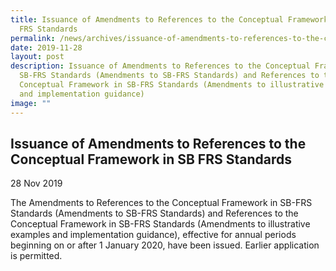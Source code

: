 ```yaml
---
title: Issuance of Amendments to References to the Conceptual Framework in SB
  FRS Standards
permalink: /news/archives/issuance-of-amendments-to-references-to-the-conceptual-framework-in-sb-frs-standards/
date: 2019-11-28
layout: post
description: Issuance of Amendments to References to the Conceptual Framework in
  SB-FRS Standards (Amendments to SB-FRS Standards) and References to the
  Conceptual Framework in SB-FRS Standards (Amendments to illustrative examples
  and implementation guidance)
image: ""
---
```

Issuance of Amendments to References to the Conceptual Framework in SB FRS Standards
------------------------------------------------------------------------------------------------------------------------------------------------------------------------------------------------------------------------------------------------------

28 Nov 2019

The Amendments to References to the Conceptual Framework in SB-FRS Standards (Amendments to SB-FRS Standards) and References to the Conceptual Framework in SB-FRS Standards (Amendments to illustrative examples and implementation guidance), effective for annual periods beginning on or after 1 January 2020, have been issued. Earlier application is permitted.